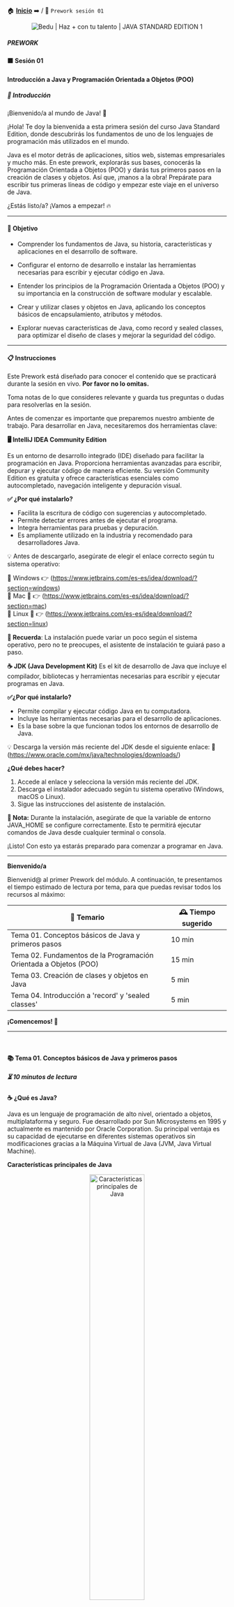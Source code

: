 🏠 [**Inicio**](../../Readme.md) ➡️ / 📖 `Prework sesión 01`

<div align="center">
    <img src="../Imagenes/S00.jpg" alt="Bedu | Haz + con tu talento | JAVA STANDARD EDITION 1">
</div>

##### **PREWORK**
#### **🟧 Sesión 01**
#### **Introducción a Java y Programación Orientada a Objetos (POO)**


##### 🔶 **Introducción**

¡Bienvenido/a al mundo de Java! 🚀

¡Hola! Te doy la bienvenida a esta primera sesión del curso Java Standard Edition, donde descubrirás los fundamentos de uno de los lenguajes de programación más utilizados en el mundo.

Java es el motor detrás de aplicaciones, sitios web, sistemas empresariales y mucho más. En este prework, explorarás sus bases, conocerás la Programación Orientada a Objetos (POO) y darás tus primeros pasos en la creación de clases y objetos. Así que, ¡manos a la obra! Prepárate para escribir tus primeras líneas de código y empezar este viaje en el universo de Java.

¿Estás listo/a? ¡Vamos a empezar! 🔥

---

#### 🎯 Objetivo

- Comprender los fundamentos de Java, su historia, características y aplicaciones en el desarrollo de software.

- Configurar el entorno de desarrollo e instalar las herramientas necesarias para escribir y ejecutar código en Java.

- Entender los principios de la Programación Orientada a Objetos (POO) y su importancia en la construcción de software modular y escalable.

- Crear y utilizar clases y objetos en Java, aplicando los conceptos básicos de encapsulamiento, atributos y métodos.

- Explorar nuevas características de Java, como record y sealed classes, para optimizar el diseño de clases y mejorar la seguridad del código.

---

#### 📋 Instrucciones

Este Prework está diseñado para conocer el contenido que se practicará durante la sesión en vivo. **Por favor no lo omitas.**

Toma notas de lo que consideres relevante y guarda tus preguntas o dudas para resolverlas en la sesión.

Antes de comenzar es importante que preparemos nuestro ambiente de trabajo. Para desarrollar en Java, necesitaremos dos herramientas clave: 

**🖥️ IntelliJ IDEA Community Edition**

Es un entorno de desarrollo integrado (IDE) diseñado para facilitar la programación en Java. Proporciona herramientas avanzadas para escribir, depurar y ejecutar código de manera eficiente. Su versión Community Edition es gratuita y ofrece características esenciales como autocompletado, navegación inteligente y depuración visual.

**✅ ¿Por qué instalarlo?**
- Facilita la escritura de código con sugerencias y autocompletado.
- Permite detectar errores antes de ejecutar el programa.
- Integra herramientas para pruebas y depuración.
- Es ampliamente utilizado en la industria y recomendado para desarrolladores Java.

💡 Antes de descargarlo, asegúrate de elegir el enlace correcto según tu sistema operativo:

🔹 Windows 👉 (https://www.jetbrains.com/es-es/idea/download/?section=windows)  
🔹 Mac 🍏 👉 (https://www.jetbrains.com/es-es/idea/download/?section=mac)  
🔹 Linux 🐧 👉 (https://www.jetbrains.com/es-es/idea/download/?section=linux)  

**📌 Recuerda**: La instalación puede variar un poco según el sistema operativo, pero no te preocupes, el asistente de instalación te guiará paso a paso.

**☕ JDK (Java Development Kit)**
Es el kit de desarrollo de Java que incluye el compilador, bibliotecas y herramientas necesarias para escribir y ejecutar programas en Java.

**✅¿Por qué instalarlo?**
- Permite compilar y ejecutar código Java en tu computadora.
- Incluye las herramientas necesarias para el desarrollo de aplicaciones.
- Es la base sobre la que funcionan todos los entornos de desarrollo de Java.

💡 Descarga la versión más reciente del JDK desde el siguiente enlace:
🔗 (https://www.oracle.com/mx/java/technologies/downloads/)

**¿Qué debes hacer?**
1. Accede al enlace y selecciona la versión más reciente del JDK.
2. Descarga el instalador adecuado según tu sistema operativo (Windows, macOS o Linux).
3. Sigue las instrucciones del asistente de instalación.

**📌 Nota:** Durante la instalación, asegúrate de que la variable de entorno JAVA\_HOME se configure correctamente. Esto te permitirá ejecutar comandos de Java desde cualquier terminal o consola.

¡Listo! Con esto ya estarás preparado para comenzar a programar en Java. 

---

**Bienvenido/a**

Bienvenid@ al primer Prework del módulo. A continuación, te presentamos el tiempo estimado de lectura por tema, para que puedas revisar todos los recursos al máximo: 

| **📖 Temario**                                                       | **🕰️ Tiempo sugerido** |
|----------------------------------------------------------------------|---------------------|
| Tema 01. Conceptos básicos de Java y primeros pasos                  | 10 min              |
| Tema 02. Fundamentos de la Programación Orientada a Objetos (POO)    | 15 min              |
| Tema 03. Creación de clases y objetos en Java                        | 5 min               |
| Tema 04. Introducción a 'record' y 'sealed classes'                  | 5 min               |

**¡Comencemos! 🏁**

---
 
#### 📚 Tema 01. Conceptos básicos de Java y primeros pasos
##### ⏳ 10 minutos de lectura

**☕ ¿Qué es Java?**

Java es un lenguaje de programación de alto nivel, orientado a objetos, multiplataforma y seguro. Fue desarrollado por Sun Microsystems en 1995 y actualmente es mantenido por Oracle Corporation. Su principal ventaja es su capacidad de ejecutarse en diferentes sistemas operativos sin modificaciones gracias a la Máquina Virtual de Java (JVM, Java Virtual Machine).

**Características principales de Java**

<div align="center">
  <img src="../Imagenes/S01_Fig01.jpg" alt="Características principales de Java" width="50%">
</div>

**✍️ Conceptos clave antes de programar en Java**  
Antes de escribir código en Java, es importante comprender algunos conceptos fundamentales del lenguaje.

**📌 Sintaxis básica de Java**  
Java tiene una estructura clara y ordenada. Aquí hay algunos elementos esenciales que debes conocer:

- *Clases y métodos*: Todo en Java está dentro de una `clase`, y cada programa comienza en un método llamado main.
- *Instrucciones y bloques de código*: En Java, cada instrucción termina con un ;, y los bloques de código se agrupan con `{ }`.
- *Comentarios*: Puedes agregar notas en tu código con `//` para comentarios de una línea o `/* */` para comentarios de varias líneas.

**🔹 Tipos de datos y variables**
En Java, usamos variables para almacenar información. Algunas de las más comunes son:

- *Números enteros*: `int` (ejemplo: `int edad = 25;`)
- *Números decimales*: `double` (ejemplo: `double precio = 99.99;`)
- *Texto*: `String` (ejemplo: `String nombre = "Juan";`)
- *Booleanos*: `boolean` (ejemplo: `boolean activo = true;`)

**🔹 Operadores en Java**
Los operadores nos permiten realizar cálculos y comparaciones. Algunos básicos incluyen:

- *Aritméticos*: `+`, `-`, `*`, `/`, `%`
- *Comparación*: `==`, `!=`, `>`, `<`, `>=`, `<=`
- *Lógicos*: `&&` (AND), `||` (OR), `!` (NOT)

**🔹 Control de flujo**
En Java, usamos estructuras de control para tomar decisiones y repetir acciones:

- *Condicionales*: `if`, `else` `if`, `else`
- *Bucles*: `for`, `while`, `do-while`

>**⚠️Pero no te preocupes**: a medida que avancemos en el curso, profundizaremos más en estos temas, aplicándolos de manera práctica para fortalecer tu comprensión 😉

Ahora que tienes una visión clara de lo que hace especial a Java, estás listo para dar el siguiente paso y sumergirte en la Programación Orientada a Objetos (POO).

---

#### 📚 Tema 02. Fundamentos de la Programación Orientada a Objetos (POO)
##### ⏳ 5 minutos de lectura

La Programación Orientada a Objetos (POO) es un paradigma de programación, es decir, un enfoque o modelo que define la manera en que organizamos y estructuramos el código en un lenguaje de programación. En lugar de centrarnos en funciones y procedimientos, en POO trabajamos con objetos, que representan entidades con características y comportamientos propios.
Este paradigma nos permite estructurar el código de manera modular y reutilizable, facilitando el desarrollo de software escalable y mantenible.

**¿Por qué usar POO?**  
Java es un lenguaje totalmente orientado a objetos, lo que significa *que toda la estructura del código gira en torno a este concepto*. Algunos beneficios clave de POO son:

- **Modularidad**: Divide el código en partes reutilizables y fáciles de mantener.
- **Encapsulamiento**: Protege los datos dentro de los objetos y controla su acceso.
- **Reutilización**: Permite usar código existente sin necesidad de reescribirlo.
- **Facilidad de mantenimiento**: El código es más organizado y fácil de actualizar.
- **Escalabilidad**: Ideal para aplicaciones grandes y en constante crecimiento.

Para comprender POO en Java, es fundamental conocer estos cuatro pilares:

1️⃣ **Encapsulamiento**

Consiste en ocultar los detalles internos de un objeto y permitir que solo se acceda a ellos a través de métodos específicos. Se logra usando modificadores de acceso como `private`, `public` y `protected`.

💡 **Ventaja**: Protege los datos y evita modificaciones no autorizadas.

2️⃣ **Herencia**

Es la capacidad de una clase de *heredar atributos y métodos* de otra clase. Esto permite reutilizar código y establecer jerarquías de clases.

Ejemplo:
- Clase Animal (general)
- Clase Perro y Gato (heredan de Animal y pueden tener comportamientos adicionales)

**💡 Ventaja**: Evita la duplicación de código y facilita la extensión de funcionalidades.

3️⃣ **Polimorfismo**

Significa que un mismo método puede comportarse de manera diferente según el contexto.

Ejemplo:
Si tenemos un método `hacerSonido()`, en la clase `Perro` puede imprimir `"Ladrido"` y en la clase `Gato` puede imprimir `"Maullido"`.

**💡 Ventaja**: Permite escribir código más flexible y adaptable.

4️⃣ **Abstracción**

Consiste en ocultar los detalles complejos de una implementación y mostrar solo la funcionalidad esencial.

Ejemplo: 
Si tenemos una clase `FiguraGeometrica` que define métodos como `calcularArea()`, sin necesidad de especificar cómo se calcula para cada figura (triángulo, cuadrado, círculo, etc.)

**💡 Ventaja**: Simplifica el diseño y permite trabajar con conceptos generales sin preocuparse por detalles internos.

**🔎 Resumen**
- Encapsulamiento protege los datos y restringe el acceso a la información interna. 
- Herencia permite reutilizar código y definir jerarquías entre clases. 
- Polimorfismo otorga flexibilidad a los métodos y comportamientos de los objetos. 
- Abstracción simplifica el diseño mostrando solo lo esencial y ocultando detalles de implementación.

---

#### 📚 Tema 03. Creación de clases y objetos en Java
##### ⏳ 5 minutos de lectura

En la Programación Orientada a Objetos (POO), las *clases y objetos* son los pilares fundamentales. Una clase es una plantilla que define las características y comportamientos de un objeto, mientras que un objeto es una instancia concreta de esa clase con valores específicos.

**¿Qué es una clase en Java?**  
Una *clase* en Java es una estructura que agrupa datos (atributos) y comportamientos (métodos).  

Ejemplo  
Imagina una clase *"Coche"*, que contiene atributos como *marca, modelo y año*, y métodos como *acelerar y frenar*.

Las clases permiten organizar el código de manera modular, facilitando su reutilización y mantenimiento.


Los beneficios de usar clases en Java:  
✅ Permiten modelar elementos del mundo real en software.  
✅ Agrupan datos y acciones en una sola entidad.  
✅ Facilitan la organización y escalabilidad del código.  

**Creación e instanciación de objetos**  

Un *objeto* es una instancia concreta de una clase. Al crear un objeto, le asignamos valores específicos a sus atributos y podemos llamar a sus métodos para ejecutar acciones.

Ejemplo  
Si la clase es *"Coche"*, entonces un objeto podría ser *"Toyota Corolla 2023"*, con sus atributos específicos y métodos disponibles.

Los objetos permiten crear múltiples instancias de una misma clase, cada una con sus propias características.

Proceso de creación de un objeto:  
1. Se define una clase con sus atributos y métodos.  
2. Se instancia un objeto a partir de esa clase.  
3. Se asignan valores a sus atributos y se ejecutan sus métodos.  

**Métodos y constructores**

Los *métodos* en Java son funciones dentro de una clase que definen el comportamiento de los objetos. Se utilizan para realizar acciones como calcular, modificar datos o imprimir información.

Un *constructor* es un tipo especial de método que se ejecuta automáticamente cuando se crea un objeto. Su propósito es inicializar los valores de los atributos del objeto.

📌 Diferencia entre métodos y constructores:
- Un *método* puede ejecutarse en cualquier momento para realizar una acción.
- Un *constructor* solo se ejecuta una vez, al momento de instanciar un objeto.

Beneficios de los constructores:  
✅ Facilitan la inicialización de objetos.  
✅ Aseguran que todos los atributos tengan valores definidos desde el inicio.  
✅ Evitan la necesidad de asignar valores manualmente después de crear el objeto.  

**Modificadores de acceso (`public`, `private`, `protected`)**

Los modificadores de acceso controlan la visibilidad y seguridad de los atributos y métodos dentro de una clase.

📌 Tipos de modificadores de acceso en Java:

| Modificador | Accesible desde la misma clase | Accesible desde otras clases del mismo paquete | Accesible desde clases externas (otro paquete) |
|-------------|--------------------------------|-------------------------------------------------|-----------------------------------------------|
| `public`    | ✅ Si                         | ✅ Si                                           | ✅ Si                                         |
| `private`   | ✅ Si                         | ❌ No                                           | ❌ No                                         |
| `protected` | ✅ Si                         | ✅ (si es subclase)                             | ✅ (si es subclase y en el mismo paquete)     |


Ejemplo
- Si un atributo es `private`, solo puede ser modificado dentro de la misma clase.
- Si un método es `public`, puede ser llamado desde cualquier otra clase.
- Si una variable es `protected`, solo puede ser accedida desde la misma clase o sus clases hijas (herencia).

¿Por qué usar modificadores de acceso?
- Protegen los datos sensibles de una clase.
- Evitan accesos no controlados desde otras partes del programa.
- Permiten encapsular la lógica y controlar qué información es accesible.

**🔎 Resumen**
- Las clases son plantillas que definen atributos y métodos. 
- Los objetos son instancias de una clase con valores específicos. 
- Los métodos permiten definir acciones dentro de una clase. 
- Los constructores facilitan la inicialización de objetos. 
- Los modificadores de acceso protegen y controlan el acceso a los atributos y métodos de una clase.

---

#### 📚 Tema 04. Introducción a `record` y `sealed classes`
##### ⏳ 5 minutos de lectura

Las versiones modernas de Java han incorporado nuevas formas de definir clases de manera más concisa y segura.

**¿Qué es un `record` en Java?**

Un `record` es un tipo especial de clase en Java diseñado para representar datos inmutables de una manera más sencilla y sin necesidad de escribir código repetitivo.

📌 Características principales de `record`:  
✅ Una vez creado, su estado no puede modificarse, por lo tanto, es inmutable  
✅ Java genera automáticamente métodos como `toString()`, `equals()`, y `hashCode()`.  
✅ No es necesario definir manualmente constructores, getters o setters, haciendo un código menos repetitivo.  

❓¿Cuándo usar `record`?
- Cuando necesites almacenar datos sin modificar su estado después de la creación.
- Para evitar escribir código repetitivo en clases simples.
- En casos donde la lógica principal de la clase es únicamente contener datos (ejemplo: coordenadas, configuraciones, entidades de solo lectura).

**¿Qué son las `sealed classes` en Java?**

Las `sealed classes` son una nueva forma de controlar la herencia en Java, permitiendo definir exactamente qué clases pueden extender una clase padre.

📌 Características principales de sealed classes:  
✅ Permite definir un conjunto específico de clases que pueden heredar de la clase padre.  
✅ Evita que cualquier otra clase pueda extender la clase sin restricciones, generando mayor seguridad  
✅ Facilita la lectura y mantenimiento de jerarquías de clases, asegurando que las subclases sean predecibles.  

❓¿Cuándo usar `sealed classes`?
- Cuando quieres *limitar* qué clases pueden extender una clase base.
- Para evitar que desarrolladores externos creen subclases inesperadas.
- Cuando tienes una *jerarquía de clases bien definida* y quieres garantizar su estructura.

**🔎 Resumen**
- record permite definir clases inmutables sin escribir código repetitivo. 
- Las sealed classes ayudan a restringir la herencia, mejorando la seguridad y el mantenimiento del código. 
- Estas características facilitan la escritura de código más limpio, seguro y eficiente en Java.

---

#### 🧠 Actividad de reforzamiento
Responde las siguientes preguntas y reflexiona sobre cada tema. Puedes escribir tus respuestas en un documento o compartirlas en el grupo de estudio.

**1. Reflexión sobre Java**  
- ¿Qué significa que Java sea un lenguaje multiplataforma?  
- ¿Por qué Java es considerado un lenguaje orientado a objetos?  
- Menciona tres características clave de Java y explica su importancia.  

**2. Identificación de Clases y Objetos**  
Piensa en objetos del mundo real y responde:  

- Identifica tres objetos de la vida cotidiana que puedan representarse en Java como una clase.  
- Para cada objeto, describe tres atributos (características) y dos métodos (acciones que puede realizar).  

**3. Exploración de Pilares de POO**  
Relaciona los cuatro pilares de la Programación Orientada a Objetos con ejemplos reales:  

- **Encapsulamiento**: ¿Cómo aplicarías este concepto en un programa que maneja información personal?  
- **Herencia:** Menciona un ejemplo en la vida real donde un objeto hereda características de otro.  
- **Polimorfismo:** Explica cómo un mismo método puede comportarse de manera diferente en distintos contextos.  
- **Abstracción:** ¿Cómo ayuda la abstracción a simplificar la programación en proyectos grandes?  

**4. Reflexión sobre record y sealed classes**  
- ¿Cuáles son las ventajas de utilizar record en lugar de una clase tradicional en Java?  
- ¿Cómo sealed classes mejora la seguridad y el control en la herencia de clases?  

---

#### **📝 Cierre**

Hemos explorado los fundamentos esenciales de Java y la Programación Orientada a Objetos (POO), sentando las bases para el desarrollo de aplicaciones en este lenguaje. Desde comprender qué es Java y sus características principales, hasta profundizar en la estructura de clases y objetos, pasando por conceptos clave como encapsulamiento, herencia, polimorfismo y abstracción. También hemos visto cómo las versiones modernas de Java han simplificado la programación con características como record y sealed classes, permitiendo escribir código más conciso, seguro y eficiente.

Con esta introducción, ya cuentas con una visión clara de lo que Java puede ofrecer y cómo su paradigma de programación facilita la construcción de software robusto y escalable. En las próximas sesiones, pondremos en práctica estos conceptos, llevándolos a código y aplicándolos en ejercicios reales.

¡Prepárate para la siguiente etapa! Recuerda repasar los temas clave, familiarizarte con la terminología y llegar con dudas o reflexiones para la sesión en vivo. ¡Nos vemos pronto para seguir avanzando en tu camino como desarrollador Java!

---

⬅️ [**Anterior**](../../Readme.md) | [**Siguiente**](../../Sesion-02/Prework/Readme.md)➡️